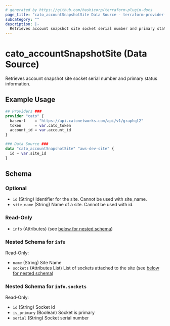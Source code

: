 ```yaml
---
# generated by https://github.com/hashicorp/terraform-plugin-docs
page_title: "cato_accountSnapshotSite Data Source - terraform-provider-cato"
subcategory: ""
description: |-
  Retrieves account snapshot site socket serial number and primary status information.
---
```


# cato_accountSnapshotSite (Data Source)

Retrieves account snapshot site socket serial number and primary status information.

## Example Usage

```terraform
## Providers ###
provider "cato" {
  baseurl    = "https://api.catonetworks.com/api/v1/graphql2"
  token      = var.cato_token
  account_id = var.account_id
}

### Data Source ###
data "cato_accountSnapshotSite" "aws-dev-site" {
  id = var.site_id
}
```

<!-- schema generated by tfplugindocs -->
## Schema

### Optional

- `id` (String) Identifier for the site. Cannot be used with site_name.
- `site_name` (String) Name of a site. Cannot be used with id.

### Read-Only

- `info` (Attributes) (see [below for nested schema](#nestedatt--info))

<a id="nestedatt--info"></a>
### Nested Schema for `info`

Read-Only:

- `name` (String) Site Name
- `sockets` (Attributes List) List of sockets attached to the site (see [below for nested schema](#nestedatt--info--sockets))

<a id="nestedatt--info--sockets"></a>
### Nested Schema for `info.sockets`

Read-Only:

- `id` (String) Socket id
- `is_primary` (Boolean) Socket is primary
- `serial` (String) Socket serial number
